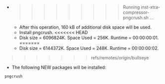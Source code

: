 * >>>>>>>>> Running inst-xtra-compressor-pngcrush.sh ...
  * After this operation, 160 kB of additional disk space will be used.
  * Install pngcrush.
<<<<<<< HEAD
  * Disk size = 6096824K. Space Used = 256K. Runtime = 00:00:00:01.
=======
  * Disk size = 6144372K. Space Used = 248K. Runtime = 00:00:00:02.
>>>>>>> refs/remotes/origin/bullseye
  * The following NEW packages will be installed:
  ```bash
pngcrush
  ```
